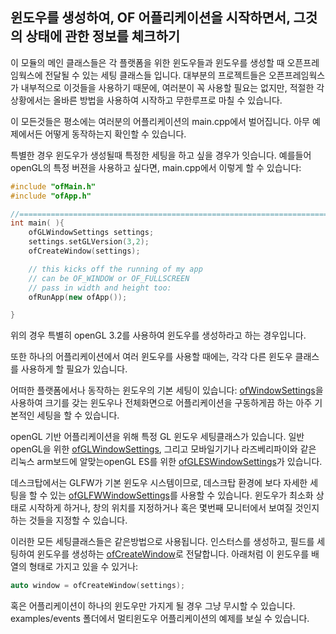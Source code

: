 <!-- ## Create windows, start the OF application and check info about it's state -->
## 윈도우를 생성하여, OF 어플리케이션을 시작하면서, 그것의 상태에 관한 정보를 체크하기

<!-- The main classes in this module are windows for each platform and settings classes that can be passed to openFrameworks when creating the window. In most projects you don't even need to use them explicitly as openFrameworks will use them under the hood, select the correct one in each case and start and end the infinite loop. -->
이 모듈의 메인 클래스들은 각 플랫폼을 위한 윈도우들과 윈도우를 생성할 때 오픈프레임웍스에 전달될 수 있는 세팅 클래스들 입니다. 대부분의 프로젝트들은 오픈프레임웍스가 내부적으로 이것들을 사용하기 때문에, 여러분이 꼭 사용할 필요는 없지만, 적절한 각 상황에서는 올바른 방법을 사용하여 시작하고 무한루프로 마칠 수 있습니다.

<!-- All this usually happens in the main.cpp of your application, you can check any example to see how that works. -->
이 모든것들은 평소에는 여러분의 어플리케이션의 main.cpp에서 벌어집니다. 아무 예제에서든 어떻게 동작하는지 확인할 수 있습니다.

<!-- In some cases you'll want to specify the settings of the window being created, for example if you want to use a specific version of openGL you'll have a main.cpp like: -->
특별한 경우 윈도우가 생성될때 특정한 세팅을 하고 싶을 경우가 잇습니다. 예를들어 openGL의 특정 버젼을 사용하고 싶다면, main.cpp에서 이렇게 할 수 있습니다:

```cpp
#include "ofMain.h"
#include "ofApp.h"

//========================================================================
int main( ){
	ofGLWindowSettings settings;
	settings.setGLVersion(3,2);
	ofCreateWindow(settings);

	// this kicks off the running of my app
	// can be OF_WINDOW or OF_FULLSCREEN
	// pass in width and height too:
	ofRunApp(new ofApp());

}
```

<!-- which explicitly creates a window that uses openGL 3.2. -->
위의 경우 특별히 openGL 3.2를 사용하여 윈도우를 생성하라고 하는 경우입니다.

<!-- Also when creating multiple windows in one application you'll need to use the different window settings classes.  -->
또한 하나의 어플리케이션에서 여러 윈도우를 사용할 때에는, 각각 다른 윈도우 클래스를 사용하게 할 필요가 있습니다.

<!-- There's a base settings window that will work on any platform: [ofWindowSettings](ofWindowSettings.html) this allows to specify really basic settings like the size of the window or if we want a fullscreen application. -->
어떠한 플랫폼에서나 동작하는 윈도우의 기본 세팅이 있습니다: [ofWindowSettings](ofWindowSettings.html)을 사용하여 크기를 갖는 윈도우나 전체화면으로 어플리케이션을 구동하게끔 하는 아주 기본적인 세팅을 할 수 있습니다.

<!-- Then there's an specific GL window settings class for openGL based applications (almost everyone except for windowless apps right now), [ofGLWindowSettings](ofGLWindowSettings.html) for plain openGL and [ofGLESWindowSettings](ofGLESWindowSettings.html) for openGL ES, the flavour of openGL used in mobiles or linux arm boards like the rasperry. -->
openGL 기반 어플리케이션을 위해 특정 GL 윈도우 세팅클래스가 있습니다. 일반 openGL을 위한 [ofGLWindowSettings](ofGLWindowSettings.html), 그리고 모바일기기나 라즈베리파이와 같은 리눅스 arm보드에 알맞는openGL ES를 위한 [ofGLESWindowSettings](ofGLESWindowSettings.html)가 있습니다.

<!-- In the desktop since GLFW is the default windowing system, you can use [ofGLFWWindowSettings](ofGLFWWindowSettings.html) which allows to specify settings more specific to a desktop environment like if the window is 콘 when the application starts, it's position in the desktop or the monitor in which it should appear. -->
데스크탑에서는 GLFW가 기본 윈도우 시스템이므로, 데스크탑 환경에 보다 자세한 세팅을 할 수 있는 [ofGLFWWindowSettings](ofGLFWWindowSettings.html)를 사용할 수 있습니다. 윈도우가 최소화 상태로 시작하게 하거나, 창의 위치를 지정하거나 혹은 몇번째 모니터에서 보여질 것인지 하는 것들을 지정할 수 있습니다.

<!-- All these settings classes are used in the same way, you create an instance, set it's fields and pass it to [ofCreateWindow](ofAppRunner.html#ofCreateWindow) which creates a window, you can hold that window on a variable like: -->
이러한 모든 세팅클래스들은 같은방법으로 사용됩니다. 인스터스를 생성하고, 필드를 세팅하여 윈도우를 생성하는 [ofCreateWindow](ofAppRunner.html#ofCreateWindow)로 전달합니다. 아래처럼 이 윈도우를 배열의 형태로 가지고 있을 수 있거나:

```cpp
auto window = ofCreateWindow(settings);
```

<!-- or just ignore it if the application will only have one window. There's some examples on multiwindow applications in the examples/events folder. -->
혹은 어플리케이션이 하나의 윈도우만 가지게 될 경우 그냥 무시할 수 있습니다. examples/events 폴더에서 멀티윈도우 어플리케이션의 예제를 보실 수 있습니다.